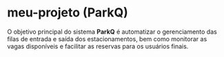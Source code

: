 # meu-projeto (ParkQ)

O objetivo principal do sistema **ParkQ** é automatizar o gerenciamento das filas de entrada e saída dos estacionamentos, bem como monitorar as vagas disponíveis e facilitar as reservas para os usuários finais.
